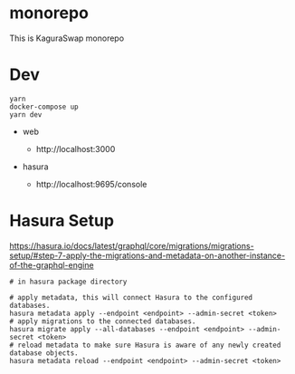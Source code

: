 # monorepo

This is KaguraSwap monorepo

# Dev

```
yarn
docker-compose up
yarn dev
```

- web

  - http://localhost:3000

- hasura

  - http://localhost:9695/console

# Hasura Setup

https://hasura.io/docs/latest/graphql/core/migrations/migrations-setup/#step-7-apply-the-migrations-and-metadata-on-another-instance-of-the-graphql-engine

```
# in hasura package directory

# apply metadata, this will connect Hasura to the configured databases.
hasura metadata apply --endpoint <endpoint> --admin-secret <token>
# apply migrations to the connected databases.
hasura migrate apply --all-databases --endpoint <endpoint> --admin-secret <token>
# reload metadata to make sure Hasura is aware of any newly created database objects.
hasura metadata reload --endpoint <endpoint> --admin-secret <token>
```
